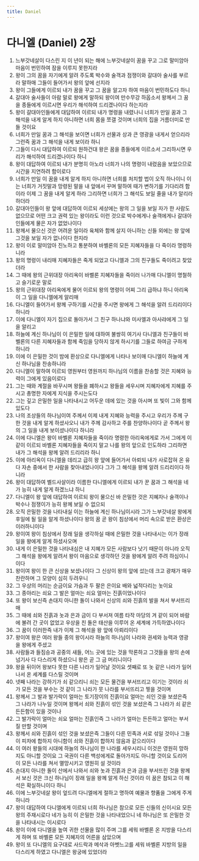```yaml
---
title: Daniel
---
```


# 다니엘 (Daniel) 2장
1. 느부갓네살이 다스린 지 이 년이 되는 해에 느부갓네살이 꿈을 꾸고 그로 말미암아 마음이 번민하여 잠을 이루지 못한지라
1. 왕이 그의 꿈을 자기에게 알려 주도록 박수와 술객과 점쟁이와 갈대아 술사를 부르라 말하매 그들이 들어가서 왕의 앞에 선지라
1. 왕이 그들에게 이르되 내가 꿈을 꾸고 그 꿈을 알고자 하여 마음이 번민하도다 하니
1. 갈대아 술사들이 아람 말로 왕에게 말하되 왕이여 만수무강 하옵소서 왕께서 그 꿈을 종들에게 이르시면 우리가 해석하여 드리겠나이다 하는지라
1. 왕이 갈대아인들에게 대답하여 이르되 내가 명령을 내렸나니 너희가 만일 꿈과 그 해석을 내게 알게 하지 아니하면 너희 몸을 쪼갤 것이며 너희의 집을 거름더미로 만들 것이요
1. 너희가 만일 꿈과 그 해석을 보이면 너희가 선물과 상과 큰 영광을 내게서 얻으리라 그런즉 꿈과 그 해석을 내게 보이라 하니
1. 그들이 다시 대답하여 이르되 원하건대 왕은 꿈을 종들에게 이르소서 그리하시면 우리가 해석하여 드리겠나이다 하니
1. 왕이 대답하여 이르되 내가 분명히 아노라 너희가 나의 명령이 내렸음을 보았으므로 시간을 지연하려 함이로다
1. 너희가 만일 이 꿈을 내게 알게 하지 아니하면 너희를 처치할 법이 오직 하나이니 이는 너희가 거짓말과 망령된 말을 내 앞에서 꾸며 말하여 때가 변하기를 기다리려 함이라 이제 그 꿈을 내게 알게 하라 그리하면 너희가 그 해석도 보일 줄을 내가 알리라 하더라
1. 갈대아인들이 왕 앞에 대답하여 이르되 세상에는 왕의 그 일을 보일 자가 한 사람도 없으므로 어떤 크고 권력 있는 왕이라도 이런 것으로 박수에게나 술객에게나 갈대아인들에게 물은 자가 없었나이다
1. 왕께서 물으신 것은 어려운 일이라 육체와 함께 살지 아니하는 신들 외에는 왕 앞에 그것을 보일 자가 없나이다 한지라
1. 왕이 이로 말미암아 진노하고 통분하여 바벨론의 모든 지혜자들을 다 죽이라 명령하니라
1. 왕의 명령이 내리매 지혜자들은 죽게 되었고 다니엘과 그의 친구들도 죽이려고 찾았더라
1. 그 때에 왕의 근위대장 아리옥이 바벨론 지혜자들을 죽이러 나가매 다니엘이 명철하고 슬기로운 말로
1. 왕의 근위대장 아리옥에게 물어 이르되 왕의 명령이 어찌 그리 급하냐 하니 아리옥이 그 일을 다니엘에게 알리매
1. 다니엘이 들어가서 왕께 구하기를 시간을 주시면 왕에게 그 해석을 알려 드리리이다 하니라
1. 이에 다니엘이 자기 집으로 돌아가서 그 친구 하나냐와 미사엘과 아사랴에게 그 일을 알리고
1. 하늘에 계신 하나님이 이 은밀한 일에 대하여 불쌍히 여기사 다니엘과 친구들이 바벨론의 다른 지혜자들과 함께 죽임을 당하지 않게 하시기를 그들로 하여금 구하게 하니라
1. 이에 이 은밀한 것이 밤에 환상으로 다니엘에게 나타나 보이매 다니엘이 하늘에 계신 하나님을 찬송하니라
1. 다니엘이 말하여 이르되 영원부터 영원까지 하나님의 이름을 찬송할 것은 지혜와 능력이 그에게 있음이로다
1. 그는 때와 계절을 바꾸시며 왕들을 폐하시고 왕들을 세우시며 지혜자에게 지혜를 주시고 총명한 자에게 지식을 주시는도다
1. 그는 깊고 은밀한 일을 나타내시고 어두운 데에 있는 것을 아시며 또 빛이 그와 함께 있도다
1. 나의 조상들의 하나님이여 주께서 이제 내게 지혜와 능력을 주시고 우리가 주께 구한 것을 내게 알게 하셨사오니 내가 주께 감사하고 주를 찬양하나이다 곧 주께서 왕의 그 일을 내게 보이셨나이다 하니라
1. 이에 다니엘은 왕이 바벨론 지혜자들을 죽이라 명령한 아리옥에게로 가서 그에게 이같이 이르되 바벨론 지혜자들을 죽이지 말고 나를 왕의 앞으로 인도하라 그리하면 내가 그 해석을 왕께 알려 드리리라 하니
1. 이에 아리옥이 다니엘을 데리고 급히 왕 앞에 들어가서 아뢰되 내가 사로잡혀 온 유다 자손 중에서 한 사람을 찾아내었나이다 그가 그 해석을 왕께 알려 드리리이다 하니라
1. 왕이 대답하여 벨드사살이라 이름한 다니엘에게 이르되 내가 꾼 꿈과 그 해석을 네가 능히 내게 알게 하겠느냐 하니
1. 다니엘이 왕 앞에 대답하여 이르되 왕이 물으신 바 은밀한 것은 지혜자나 술객이나 박수나 점쟁이가 능히 왕께 보일 수 없으되
1. 오직 은밀한 것을 나타내실 이는 하늘에 계신 하나님이시라 그가 느부갓네살 왕에게 후일에 될 일을 알게 하셨나이다 왕의 꿈 곧 왕이 침상에서 머리 속으로 받은 환상은 이러하니이다
1. 왕이여 왕이 침상에서 장래 일을 생각하실 때에 은밀한 것을 나타내시는 이가 장래 일을 왕에게 알게 하셨사오며
1. 내게 이 은밀한 것을 나타내심은 내 지혜가 모든 사람보다 낫기 때문이 아니라 오직 그 해석을 왕에게 알려서 왕이 마음으로 생각하던 것을 왕에게 알려 주려 하심이니이다
1. 왕이여 왕이 한 큰 신상을 보셨나이다 그 신상이 왕의 앞에 섰는데 크고 광채가 매우 찬란하며 그 모양이 심히 두려우니
1. 그 우상의 머리는 순금이요 가슴과 두 팔은 은이요 배와 넓적다리는 놋이요
1. 그 종아리는 쇠요 그 발은 얼마는 쇠요 얼마는 진흙이었나이다
1. 또 왕이 보신즉 손대지 아니한 돌이 나와서 신상의 쇠와 진흙의 발을 쳐서 부서뜨리매
1. 그 때에 쇠와 진흙과 놋과 은과 금이 다 부서져 여름 타작 마당의 겨 같이 되어 바람에 불려 간 곳이 없었고 우상을 친 돌은 태산을 이루어 온 세계에 가득하였나이다
1. 그 꿈이 이러한즉 내가 이제 그 해석을 왕 앞에 아뢰리이다
1. 왕이여 왕은 여러 왕들 중의 왕이시라 하늘의 하나님이 나라와 권세와 능력과 영광을 왕에게 주셨고
1. 사람들과 들짐승과 공중의 새들, 어느 곳에 있는 것을 막론하고 그것들을 왕의 손에 넘기사 다 다스리게 하셨으니 왕은 곧 그 금 머리니이다
1. 왕을 뒤이어 왕보다 못한 다른 나라가 일어날 것이요 셋째로 또 놋 같은 나라가 일어나서 온 세계를 다스릴 것이며
1. 넷째 나라는 강하기가 쇠 같으리니 쇠는 모든 물건을 부서뜨리고 이기는 것이라 쇠가 모든 것을 부수는 것 같이 그 나라가 뭇 나라를 부서뜨리고 찧을 것이며
1. 왕께서 그 발과 발가락이 얼마는 토기장이의 진흙이요 얼마는 쇠인 것을 보셨은즉 그 나라가 나누일 것이며 왕께서 쇠와 진흙이 섞인 것을 보셨은즉 그 나라가 쇠 같은 든든함이 있을 것이나
1. 그 발가락이 얼마는 쇠요 얼마는 진흙인즉 그 나라가 얼마는 든든하고 얼마는 부서질 만할 것이며
1. 왕께서 쇠와 진흙이 섞인 것을 보셨은즉 그들이 다른 민족과 서로 섞일 것이나 그들이 피차에 합하지 아니함이 쇠와 진흙이 합하지 않음과 같으리이다
1. 이 여러 왕들의 시대에 하늘의 하나님이 한 나라를 세우시리니 이것은 영원히 망하지도 아니할 것이요 그 국권이 다른 백성에게로 돌아가지도 아니할 것이요 도리어 이 모든 나라를 쳐서 멸망시키고 영원히 설 것이라
1. 손대지 아니한 돌이 산에서 나와서 쇠와 놋과 진흙과 은과 금을 부서뜨린 것을 왕께서 보신 것은 크신 하나님이 장래 일을 왕께 알게 하신 것이라 이 꿈은 참되고 이 해석은 확실하니이다 하니
1. 이에 느부갓네살 왕이 엎드려 다니엘에게 절하고 명하여 예물과 향품을 그에게 주게 하니라
1. 왕이 대답하여 다니엘에게 이르되 너희 하나님은 참으로 모든 신들의 신이시요 모든 왕의 주재시로다 네가 능히 이 은밀한 것을 나타내었으니 네 하나님은 또 은밀한 것을 나타내시는 이시로다
1. 왕이 이에 다니엘을 높여 귀한 선물을 많이 주며 그를 세워 바벨론 온 지방을 다스리게 하며 또 바벨론 모든 지혜자의 어른을 삼았으며
1. 왕이 또 다니엘의 요구대로 사드락과 메삭과 아벳느고를 세워 바벨론 지방의 일을 다스리게 하였고 다니엘은 왕궁에 있었더라